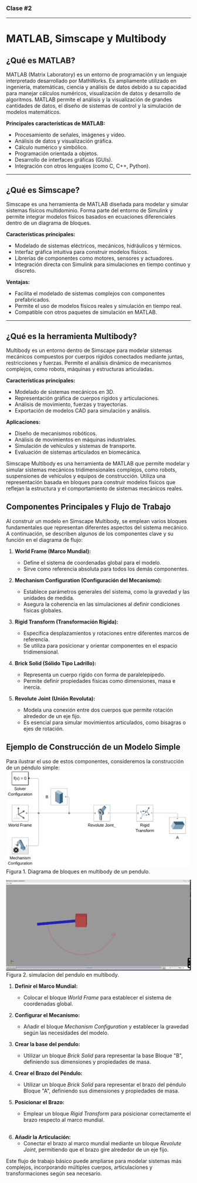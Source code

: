 ### Clase #2

---

# MATLAB, Simscape y Multibody

## ¿Qué es MATLAB?

MATLAB (Matrix Laboratory) es un entorno de programación y un lenguaje interpretado desarrollado por MathWorks. Es ampliamente utilizado en ingeniería, matemáticas, ciencia y análisis de datos debido a su capacidad para manejar cálculos numéricos, visualización de datos y desarrollo de algoritmos. MATLAB permite el análisis y la visualización de grandes cantidades de datos, el diseño de sistemas de control y la simulación de modelos matemáticos.

**Principales características de MATLAB:**
- Procesamiento de señales, imágenes y video.
- Análisis de datos y visualización gráfica.
- Cálculo numérico y simbólico.
- Programación orientada a objetos.
- Desarrollo de interfaces gráficas (GUIs).
- Integración con otros lenguajes (como C, C++, Python).

---

## ¿Qué es Simscape?

Simscape es una herramienta de MATLAB diseñada para modelar y simular sistemas físicos multidominio. Forma parte del entorno de Simulink y permite integrar modelos físicos basados en ecuaciones diferenciales dentro de un diagrama de bloques. 

**Características principales:**
- Modelado de sistemas eléctricos, mecánicos, hidráulicos y térmicos.
- Interfaz gráfica intuitiva para construir modelos físicos.
- Librerías de componentes como motores, sensores y actuadores.
- Integración directa con Simulink para simulaciones en tiempo continuo y discreto.

**Ventajas:**
- Facilita el modelado de sistemas complejos con componentes prefabricados.
- Permite el uso de modelos físicos reales y simulación en tiempo real.
- Compatible con otros paquetes de simulación en MATLAB.

---

## ¿Qué es la herramienta Multibody?

Multibody es un entorno dentro de Simscape para modelar sistemas mecánicos compuestos por cuerpos rígidos conectados mediante juntas, restricciones y fuerzas. Permite el análisis dinámico de mecanismos complejos, como robots, máquinas y estructuras articuladas. 

**Características principales:**
- Modelado de sistemas mecánicos en 3D.
- Representación gráfica de cuerpos rígidos y articulaciones.
- Análisis de movimiento, fuerzas y trayectorias.
- Exportación de modelos CAD para simulación y análisis.

**Aplicaciones:**
- Diseño de mecanismos robóticos.
- Análisis de movimientos en máquinas industriales.
- Simulación de vehículos y sistemas de transporte.
- Evaluación de sistemas articulados en biomecánica.


Simscape Multibody es una herramienta de MATLAB que permite modelar y simular sistemas mecánicos tridimensionales complejos, como robots, suspensiones de vehículos y equipos de construcción. Utiliza una representación basada en bloques para construir modelos físicos que reflejan la estructura y el comportamiento de sistemas mecánicos reales.

## Componentes Principales y Flujo de Trabajo

Al construir un modelo en Simscape Multibody, se emplean varios bloques fundamentales que representan diferentes aspectos del sistema mecánico. A continuación, se describen algunos de los componentes clave y su función en el diagrama de flujo:

1. **World Frame (Marco Mundial):**
   - Define el sistema de coordenadas global para el modelo.
   - Sirve como referencia absoluta para todos los demás componentes.

2. **Mechanism Configuration (Configuración del Mecanismo):**
   - Establece parámetros generales del sistema, como la gravedad y las unidades de medida.
   - Asegura la coherencia en las simulaciones al definir condiciones físicas globales.

3. **Rigid Transform (Transformación Rígida):**
   - Especifica desplazamientos y rotaciones entre diferentes marcos de referencia.
   - Se utiliza para posicionar y orientar componentes en el espacio tridimensional.

4. **Brick Solid (Sólido Tipo Ladrillo):**
   - Representa un cuerpo rígido con forma de paralelepípedo.
   - Permite definir propiedades físicas como dimensiones, masa e inercia.

5. **Revolute Joint (Unión Revoluta):**
   - Modela una conexión entre dos cuerpos que permite rotación alrededor de un eje fijo.
   - Es esencial para simular movimientos articulados, como bisagras o ejes de rotación.

## Ejemplo de Construcción de un Modelo Simple

Para ilustrar el uso de estos componentes, consideremos la construcción de un péndulo simple:
  ![Figura 1](imagenes_apuntes_2/eje1.png) 
  Figura 1. Diagrama de bloques en multibody de un pendulo.

  
  ![Figura 2](imagenes_apuntes_2/ejemplo1.png) 
  Figura 2. simulacion del pendulo en multibody.

1. **Definir el Marco Mundial:**
   - Colocar el bloque *World Frame* para establecer el sistema de coordenadas global.

2. **Configurar el Mecanismo:**
   - Añadir el bloque *Mechanism Configuration* y establecer la gravedad según las necesidades del modelo.

5. **Crear la base del pendulo:**
   - Utilizar un bloque *Brick Solid* para representar la base Bloque "B", definiendo sus dimensiones y propiedades de masa.

4. **Crear el Brazo del Péndulo:**
   - Utilizar un bloque *Brick Solid* para representar el brazo del péndulo Bloque "A", definiendo sus dimensiones y propiedades de masa.

5. **Posicionar el Brazo:**
   - Emplear un bloque *Rigid Transform* para posicionar correctamente el brazo respecto al marco mundial.

##

6. **Añadir la Articulación:**
   - Conectar el brazo al marco mundial mediante un bloque *Revolute Joint*, permitiendo que el brazo gire alrededor de un eje fijo.

Este flujo de trabajo básico puede ampliarse para modelar sistemas más complejos, incorporando múltiples cuerpos, articulaciones y transformaciones según sea necesario.
